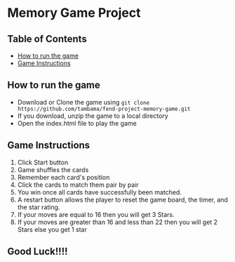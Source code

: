 # Memory Game Project

## Table of Contents

* [How to run the game](#how-to-run-the-game)
* [Game Instructions](#hame-instructions)

## How to run the game

* Download or Clone the game using `git clone https://github.com/tambama/fend-project-memory-game.git`
* If you download, unzip the game to a local directory
* Open the index.html file to play the game

## Game Instructions

1. Click Start button
2. Game shuffles the cards
3. Remember each card's position
4. Click the cards to match them pair by pair
5. You win once all cards have successfully been matched.
6. A restart button allows the player to reset the game board, the timer, and the star rating.
7. If your moves are equal to 16 then you will get 3 Stars.
8. If your moves are greater than 16 and less than 22 then you will get 2 Stars else you get 1 star

## Good Luck!!!!
